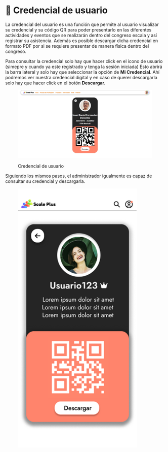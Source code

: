 # 📲 Credencial de usuario

La credencial del usuario es una función que permite al usuario visualizar su credencial y su código QR para poder presentarlo en las diferentes actividades y eventos que se realizarán dentro del congreso escala y así registrar su asistencia. Además es posible descargar dicha credencial en formato PDF por si se requiere presentar de manera física dentro del congreso.

Para consultar la credencial solo hay que hacer click en el icono de usuario (simepre y cuando ya este registrado y tenga la sesión iniciada) Esto abrirá la barra lateral y solo hay que seleccionar la opción de **Mi Credencial**. Ahí podremos ver nuestra credencial digital y en caso de querer descargarla solo hay que hacer click en el botón **Descargar.**



<figure><img src="../.gitbook/assets/credencial.png" alt=""><figcaption><p>Credencial de usuario</p></figcaption></figure>

Siguiendo los mismos pasos, el administrador igualmente es capaz de consultar su credencial y descargarla.

<figure><img src="../.gitbook/assets/image (5).png" alt="" width="375"><figcaption></figcaption></figure>
